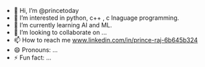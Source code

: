 - 👋 Hi, I’m @princetoday
- 👀 I’m interested in python, c++ , c lnaguage programming.
- 🌱 I’m currently learning AI and ML.
- 💞️ I’m looking to collaborate on ...
- 📫 How to reach me www.linkedin.com/in/prince-raj-6b645b324
- 😄 Pronouns: ...
- ⚡ Fun fact: ...

<!---
princetoday/princetoday is a ✨ special ✨ repository because its `README.md` (this file) appears on your GitHub profile.
You can click the Preview link to take a look at your changes.
--->
